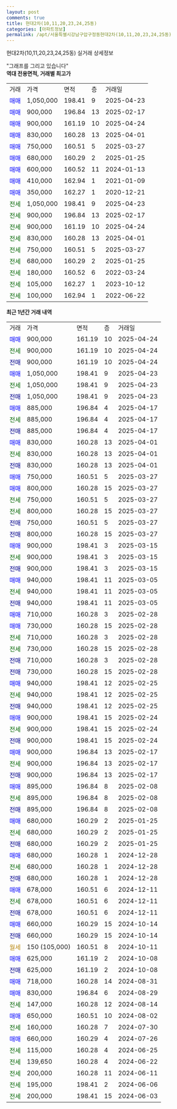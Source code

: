 ```yaml
---
layout: post
comments: true
title: 현대2차(10,11,20,23,24,25동)
categories: [아파트정보]
permalink: /apt/서울특별시강남구압구정동현대2차(10,11,20,23,24,25동)
---
```


현대2차(10,11,20,23,24,25동) 실거래 상세정보

<script type="text/javascript">
  google.charts.load('current', {'packages':['line', 'corechart']});
  google.charts.setOnLoadCallback(drawChart);

  function drawChart() {
    var data = new google.visualization.DataTable();
    data.addColumn('date', '거래일');
    data.addColumn('number', "매매");
    data.addColumn('number', "전세");
    data.addColumn('number', "전매");

    data.addRows([[new Date(Date.parse("2025-04-24")), 900000, null, null], [new Date(Date.parse("2025-04-24")), null, 900000, null], [new Date(Date.parse("2025-04-24")), null, null, 900000], [new Date(Date.parse("2025-04-23")), 1050000, null, null], [new Date(Date.parse("2025-04-23")), null, 1050000, null], [new Date(Date.parse("2025-04-23")), null, null, 1050000], [new Date(Date.parse("2025-04-17")), 885000, null, null], [new Date(Date.parse("2025-04-17")), null, 885000, null], [new Date(Date.parse("2025-04-17")), null, null, 885000], [new Date(Date.parse("2025-04-01")), 830000, null, null], [new Date(Date.parse("2025-04-01")), null, 830000, null], [new Date(Date.parse("2025-04-01")), null, null, 830000], [new Date(Date.parse("2025-03-27")), 750000, null, null], [new Date(Date.parse("2025-03-27")), 800000, null, null], [new Date(Date.parse("2025-03-27")), null, 750000, null], [new Date(Date.parse("2025-03-27")), null, 800000, null], [new Date(Date.parse("2025-03-27")), null, null, 750000], [new Date(Date.parse("2025-03-27")), null, null, 800000], [new Date(Date.parse("2025-03-15")), 900000, null, null], [new Date(Date.parse("2025-03-15")), null, 900000, null], [new Date(Date.parse("2025-03-15")), null, null, 900000], [new Date(Date.parse("2025-03-05")), 940000, null, null], [new Date(Date.parse("2025-03-05")), null, 940000, null], [new Date(Date.parse("2025-03-05")), null, null, 940000], [new Date(Date.parse("2025-02-28")), 710000, null, null], [new Date(Date.parse("2025-02-28")), 730000, null, null], [new Date(Date.parse("2025-02-28")), null, 710000, null], [new Date(Date.parse("2025-02-28")), null, 730000, null], [new Date(Date.parse("2025-02-28")), null, null, 710000], [new Date(Date.parse("2025-02-28")), null, null, 730000], [new Date(Date.parse("2025-02-25")), 940000, null, null], [new Date(Date.parse("2025-02-25")), null, 940000, null], [new Date(Date.parse("2025-02-25")), null, null, 940000], [new Date(Date.parse("2025-02-24")), 900000, null, null], [new Date(Date.parse("2025-02-24")), null, 900000, null], [new Date(Date.parse("2025-02-24")), null, null, 900000], [new Date(Date.parse("2025-02-17")), 900000, null, null], [new Date(Date.parse("2025-02-17")), null, 900000, null], [new Date(Date.parse("2025-02-17")), null, null, 900000], [new Date(Date.parse("2025-02-08")), 895000, null, null], [new Date(Date.parse("2025-02-08")), null, 895000, null], [new Date(Date.parse("2025-02-08")), null, null, 895000], [new Date(Date.parse("2025-01-25")), 680000, null, null], [new Date(Date.parse("2025-01-25")), null, 680000, null], [new Date(Date.parse("2025-01-25")), null, null, 680000], [new Date(Date.parse("2024-12-28")), 680000, null, null], [new Date(Date.parse("2024-12-28")), null, 680000, null], [new Date(Date.parse("2024-12-28")), null, null, 680000], [new Date(Date.parse("2024-12-11")), 678000, null, null], [new Date(Date.parse("2024-12-11")), null, 678000, null], [new Date(Date.parse("2024-12-11")), null, null, 678000], [new Date(Date.parse("2024-10-14")), 660000, null, null], [new Date(Date.parse("2024-10-14")), null, null, 660000], [new Date(Date.parse("2024-10-11")), null, null, null], [new Date(Date.parse("2024-10-08")), 625000, null, null], [new Date(Date.parse("2024-10-08")), null, null, 625000], [new Date(Date.parse("2024-08-31")), 718000, null, null], [new Date(Date.parse("2024-08-29")), 830000, null, null], [new Date(Date.parse("2024-08-14")), null, 147000, null], [new Date(Date.parse("2024-08-02")), 650000, null, null], [new Date(Date.parse("2024-07-30")), null, 160000, null], [new Date(Date.parse("2024-07-26")), 660000, null, null], [new Date(Date.parse("2024-06-25")), null, 115000, null], [new Date(Date.parse("2024-06-22")), null, 139650, null], [new Date(Date.parse("2024-06-11")), null, 200000, null], [new Date(Date.parse("2024-06-06")), null, 195000, null], [new Date(Date.parse("2024-06-03")), null, 200000, null]]);

    var options = {
      hAxis: {
        format: 'yyyy/MM/dd'
      },    
      lineWidth: 0,
      pointsVisible: true,    
      title: '최근 1년간 유형별 실거래가 분포',
      legend: { position: 'bottom' }
    };

    var formatter = new google.visualization.NumberFormat({pattern:'###,###'} );
    formatter.format(data, 1);
    formatter.format(data, 2);
    
    setTimeout(function() {
        var chart = new google.visualization.LineChart(document.getElementById('columnchart_material'));
        chart.draw(data, (options));
        document.getElementById('loading').style.display = 'none';
    }, 200);
  }
</script>


<div id="loading" style="z-index:20; display: block; margin-left: 0px">"그래프를 그리고 있습니다"</div>
<div id="columnchart_material" style="width: 95%; margin-left: 0px; display: block"></div>
<!-- contents start -->
<b>역대 전용면적, 거래별 최고가</b>
<table class="sortable">
    <tr>
      <td>거래</td>
      <td>가격</td>
      <td>면적</td>
      <td>층</td>
      <td>거래일</td>
    </tr>
        <tr>
          <td><a style="color: blue">매매</a></td>
          <td>1,050,000</td>
          <td>198.41</td>
          <td>9</td>
          <td>2025-04-23</td>
        </tr>            <tr>
          <td><a style="color: blue">매매</a></td>
          <td>900,000</td>
          <td>196.84</td>
          <td>13</td>
          <td>2025-02-17</td>
        </tr>            <tr>
          <td><a style="color: blue">매매</a></td>
          <td>900,000</td>
          <td>161.19</td>
          <td>10</td>
          <td>2025-04-24</td>
        </tr>            <tr>
          <td><a style="color: blue">매매</a></td>
          <td>830,000</td>
          <td>160.28</td>
          <td>13</td>
          <td>2025-04-01</td>
        </tr>            <tr>
          <td><a style="color: blue">매매</a></td>
          <td>750,000</td>
          <td>160.51</td>
          <td>5</td>
          <td>2025-03-27</td>
        </tr>            <tr>
          <td><a style="color: blue">매매</a></td>
          <td>680,000</td>
          <td>160.29</td>
          <td>2</td>
          <td>2025-01-25</td>
        </tr>            <tr>
          <td><a style="color: blue">매매</a></td>
          <td>600,000</td>
          <td>160.52</td>
          <td>11</td>
          <td>2024-01-13</td>
        </tr>            <tr>
          <td><a style="color: blue">매매</a></td>
          <td>410,000</td>
          <td>162.94</td>
          <td>1</td>
          <td>2021-01-09</td>
        </tr>            <tr>
          <td><a style="color: blue">매매</a></td>
          <td>350,000</td>
          <td>162.27</td>
          <td>1</td>
          <td>2020-12-21</td>
        </tr>        
        <tr>
              <td><a style="color: darkgreen">전세</a></td>
              <td>1,050,000</td>
              <td>198.41</td>
              <td>9</td>
              <td>2025-04-23</td>
            </tr>            <tr>
              <td><a style="color: darkgreen">전세</a></td>
              <td>900,000</td>
              <td>196.84</td>
              <td>13</td>
              <td>2025-02-17</td>
            </tr>            <tr>
              <td><a style="color: darkgreen">전세</a></td>
              <td>900,000</td>
              <td>161.19</td>
              <td>10</td>
              <td>2025-04-24</td>
            </tr>            <tr>
              <td><a style="color: darkgreen">전세</a></td>
              <td>830,000</td>
              <td>160.28</td>
              <td>13</td>
              <td>2025-04-01</td>
            </tr>            <tr>
              <td><a style="color: darkgreen">전세</a></td>
              <td>750,000</td>
              <td>160.51</td>
              <td>5</td>
              <td>2025-03-27</td>
            </tr>            <tr>
              <td><a style="color: darkgreen">전세</a></td>
              <td>680,000</td>
              <td>160.29</td>
              <td>2</td>
              <td>2025-01-25</td>
            </tr>            <tr>
              <td><a style="color: darkgreen">전세</a></td>
              <td>180,000</td>
              <td>160.52</td>
              <td>6</td>
              <td>2022-03-24</td>
            </tr>            <tr>
              <td><a style="color: darkgreen">전세</a></td>
              <td>105,000</td>
              <td>162.27</td>
              <td>1</td>
              <td>2023-10-12</td>
            </tr>            <tr>
              <td><a style="color: darkgreen">전세</a></td>
              <td>100,000</td>
              <td>162.94</td>
              <td>1</td>
              <td>2022-06-22</td>
            </tr>        
    
</table>

<b>최근 1년간 거래 내역</b>

<table class="sortable">
    <tr>
      <td>거래</td>
      <td>가격</td>
      <td>면적</td>
      <td>층</td>
      <td>거래일</td>
    </tr>
    <tr>
      <td><a style="color: blue">매매</a></td>
      <td>900,000</td>
      <td>161.19</td>
      <td>10</td>
      <td>2025-04-24</td>
    </tr>          <tr>
      <td><a style="color: darkgreen">전세</a></td>
      <td>900,000</td>
      <td>161.19</td>
      <td>10</td>
      <td>2025-04-24</td>
    </tr>          <tr>
      <td><a style="color: darkblue">전매</a></td>
      <td>900,000</td>
      <td>161.19</td>
      <td>10</td>
      <td>2025-04-24</td>
    </tr>          <tr>
      <td><a style="color: blue">매매</a></td>
      <td>1,050,000</td>
      <td>198.41</td>
      <td>9</td>
      <td>2025-04-23</td>
    </tr>          <tr>
      <td><a style="color: darkgreen">전세</a></td>
      <td>1,050,000</td>
      <td>198.41</td>
      <td>9</td>
      <td>2025-04-23</td>
    </tr>          <tr>
      <td><a style="color: darkblue">전매</a></td>
      <td>1,050,000</td>
      <td>198.41</td>
      <td>9</td>
      <td>2025-04-23</td>
    </tr>          <tr>
      <td><a style="color: blue">매매</a></td>
      <td>885,000</td>
      <td>196.84</td>
      <td>4</td>
      <td>2025-04-17</td>
    </tr>          <tr>
      <td><a style="color: darkgreen">전세</a></td>
      <td>885,000</td>
      <td>196.84</td>
      <td>4</td>
      <td>2025-04-17</td>
    </tr>          <tr>
      <td><a style="color: darkblue">전매</a></td>
      <td>885,000</td>
      <td>196.84</td>
      <td>4</td>
      <td>2025-04-17</td>
    </tr>          <tr>
      <td><a style="color: blue">매매</a></td>
      <td>830,000</td>
      <td>160.28</td>
      <td>13</td>
      <td>2025-04-01</td>
    </tr>          <tr>
      <td><a style="color: darkgreen">전세</a></td>
      <td>830,000</td>
      <td>160.28</td>
      <td>13</td>
      <td>2025-04-01</td>
    </tr>          <tr>
      <td><a style="color: darkblue">전매</a></td>
      <td>830,000</td>
      <td>160.28</td>
      <td>13</td>
      <td>2025-04-01</td>
    </tr>          <tr>
      <td><a style="color: blue">매매</a></td>
      <td>750,000</td>
      <td>160.51</td>
      <td>5</td>
      <td>2025-03-27</td>
    </tr>          <tr>
      <td><a style="color: blue">매매</a></td>
      <td>800,000</td>
      <td>160.28</td>
      <td>15</td>
      <td>2025-03-27</td>
    </tr>          <tr>
      <td><a style="color: darkgreen">전세</a></td>
      <td>750,000</td>
      <td>160.51</td>
      <td>5</td>
      <td>2025-03-27</td>
    </tr>          <tr>
      <td><a style="color: darkgreen">전세</a></td>
      <td>800,000</td>
      <td>160.28</td>
      <td>15</td>
      <td>2025-03-27</td>
    </tr>          <tr>
      <td><a style="color: darkblue">전매</a></td>
      <td>750,000</td>
      <td>160.51</td>
      <td>5</td>
      <td>2025-03-27</td>
    </tr>          <tr>
      <td><a style="color: darkblue">전매</a></td>
      <td>800,000</td>
      <td>160.28</td>
      <td>15</td>
      <td>2025-03-27</td>
    </tr>          <tr>
      <td><a style="color: blue">매매</a></td>
      <td>900,000</td>
      <td>198.41</td>
      <td>3</td>
      <td>2025-03-15</td>
    </tr>          <tr>
      <td><a style="color: darkgreen">전세</a></td>
      <td>900,000</td>
      <td>198.41</td>
      <td>3</td>
      <td>2025-03-15</td>
    </tr>          <tr>
      <td><a style="color: darkblue">전매</a></td>
      <td>900,000</td>
      <td>198.41</td>
      <td>3</td>
      <td>2025-03-15</td>
    </tr>          <tr>
      <td><a style="color: blue">매매</a></td>
      <td>940,000</td>
      <td>198.41</td>
      <td>11</td>
      <td>2025-03-05</td>
    </tr>          <tr>
      <td><a style="color: darkgreen">전세</a></td>
      <td>940,000</td>
      <td>198.41</td>
      <td>11</td>
      <td>2025-03-05</td>
    </tr>          <tr>
      <td><a style="color: darkblue">전매</a></td>
      <td>940,000</td>
      <td>198.41</td>
      <td>11</td>
      <td>2025-03-05</td>
    </tr>          <tr>
      <td><a style="color: blue">매매</a></td>
      <td>710,000</td>
      <td>160.28</td>
      <td>3</td>
      <td>2025-02-28</td>
    </tr>          <tr>
      <td><a style="color: blue">매매</a></td>
      <td>730,000</td>
      <td>160.28</td>
      <td>15</td>
      <td>2025-02-28</td>
    </tr>          <tr>
      <td><a style="color: darkgreen">전세</a></td>
      <td>710,000</td>
      <td>160.28</td>
      <td>3</td>
      <td>2025-02-28</td>
    </tr>          <tr>
      <td><a style="color: darkgreen">전세</a></td>
      <td>730,000</td>
      <td>160.28</td>
      <td>15</td>
      <td>2025-02-28</td>
    </tr>          <tr>
      <td><a style="color: darkblue">전매</a></td>
      <td>710,000</td>
      <td>160.28</td>
      <td>3</td>
      <td>2025-02-28</td>
    </tr>          <tr>
      <td><a style="color: darkblue">전매</a></td>
      <td>730,000</td>
      <td>160.28</td>
      <td>15</td>
      <td>2025-02-28</td>
    </tr>          <tr>
      <td><a style="color: blue">매매</a></td>
      <td>940,000</td>
      <td>198.41</td>
      <td>12</td>
      <td>2025-02-25</td>
    </tr>          <tr>
      <td><a style="color: darkgreen">전세</a></td>
      <td>940,000</td>
      <td>198.41</td>
      <td>12</td>
      <td>2025-02-25</td>
    </tr>          <tr>
      <td><a style="color: darkblue">전매</a></td>
      <td>940,000</td>
      <td>198.41</td>
      <td>12</td>
      <td>2025-02-25</td>
    </tr>          <tr>
      <td><a style="color: blue">매매</a></td>
      <td>900,000</td>
      <td>198.41</td>
      <td>15</td>
      <td>2025-02-24</td>
    </tr>          <tr>
      <td><a style="color: darkgreen">전세</a></td>
      <td>900,000</td>
      <td>198.41</td>
      <td>15</td>
      <td>2025-02-24</td>
    </tr>          <tr>
      <td><a style="color: darkblue">전매</a></td>
      <td>900,000</td>
      <td>198.41</td>
      <td>15</td>
      <td>2025-02-24</td>
    </tr>          <tr>
      <td><a style="color: blue">매매</a></td>
      <td>900,000</td>
      <td>196.84</td>
      <td>13</td>
      <td>2025-02-17</td>
    </tr>          <tr>
      <td><a style="color: darkgreen">전세</a></td>
      <td>900,000</td>
      <td>196.84</td>
      <td>13</td>
      <td>2025-02-17</td>
    </tr>          <tr>
      <td><a style="color: darkblue">전매</a></td>
      <td>900,000</td>
      <td>196.84</td>
      <td>13</td>
      <td>2025-02-17</td>
    </tr>          <tr>
      <td><a style="color: blue">매매</a></td>
      <td>895,000</td>
      <td>196.84</td>
      <td>8</td>
      <td>2025-02-08</td>
    </tr>          <tr>
      <td><a style="color: darkgreen">전세</a></td>
      <td>895,000</td>
      <td>196.84</td>
      <td>8</td>
      <td>2025-02-08</td>
    </tr>          <tr>
      <td><a style="color: darkblue">전매</a></td>
      <td>895,000</td>
      <td>196.84</td>
      <td>8</td>
      <td>2025-02-08</td>
    </tr>          <tr>
      <td><a style="color: blue">매매</a></td>
      <td>680,000</td>
      <td>160.29</td>
      <td>2</td>
      <td>2025-01-25</td>
    </tr>          <tr>
      <td><a style="color: darkgreen">전세</a></td>
      <td>680,000</td>
      <td>160.29</td>
      <td>2</td>
      <td>2025-01-25</td>
    </tr>          <tr>
      <td><a style="color: darkblue">전매</a></td>
      <td>680,000</td>
      <td>160.29</td>
      <td>2</td>
      <td>2025-01-25</td>
    </tr>          <tr>
      <td><a style="color: blue">매매</a></td>
      <td>680,000</td>
      <td>160.28</td>
      <td>1</td>
      <td>2024-12-28</td>
    </tr>          <tr>
      <td><a style="color: darkgreen">전세</a></td>
      <td>680,000</td>
      <td>160.28</td>
      <td>1</td>
      <td>2024-12-28</td>
    </tr>          <tr>
      <td><a style="color: darkblue">전매</a></td>
      <td>680,000</td>
      <td>160.28</td>
      <td>1</td>
      <td>2024-12-28</td>
    </tr>          <tr>
      <td><a style="color: blue">매매</a></td>
      <td>678,000</td>
      <td>160.51</td>
      <td>6</td>
      <td>2024-12-11</td>
    </tr>          <tr>
      <td><a style="color: darkgreen">전세</a></td>
      <td>678,000</td>
      <td>160.51</td>
      <td>6</td>
      <td>2024-12-11</td>
    </tr>          <tr>
      <td><a style="color: darkblue">전매</a></td>
      <td>678,000</td>
      <td>160.51</td>
      <td>6</td>
      <td>2024-12-11</td>
    </tr>          <tr>
      <td><a style="color: blue">매매</a></td>
      <td>660,000</td>
      <td>160.29</td>
      <td>15</td>
      <td>2024-10-14</td>
    </tr>          <tr>
      <td><a style="color: darkblue">전매</a></td>
      <td>660,000</td>
      <td>160.29</td>
      <td>15</td>
      <td>2024-10-14</td>
    </tr>          <tr>
      <td><a style="color: darkgoldenrod">월세</a></td>
      <td>150 (105,000)</td>
      <td>160.51</td>
      <td>8</td>
      <td>2024-10-11</td>
    </tr>          <tr>
      <td><a style="color: blue">매매</a></td>
      <td>625,000</td>
      <td>161.19</td>
      <td>2</td>
      <td>2024-10-08</td>
    </tr>          <tr>
      <td><a style="color: darkblue">전매</a></td>
      <td>625,000</td>
      <td>161.19</td>
      <td>2</td>
      <td>2024-10-08</td>
    </tr>          <tr>
      <td><a style="color: blue">매매</a></td>
      <td>718,000</td>
      <td>160.28</td>
      <td>14</td>
      <td>2024-08-31</td>
    </tr>          <tr>
      <td><a style="color: blue">매매</a></td>
      <td>830,000</td>
      <td>196.84</td>
      <td>6</td>
      <td>2024-08-29</td>
    </tr>          <tr>
      <td><a style="color: darkgreen">전세</a></td>
      <td>147,000</td>
      <td>160.28</td>
      <td>12</td>
      <td>2024-08-14</td>
    </tr>          <tr>
      <td><a style="color: blue">매매</a></td>
      <td>650,000</td>
      <td>160.51</td>
      <td>10</td>
      <td>2024-08-02</td>
    </tr>          <tr>
      <td><a style="color: darkgreen">전세</a></td>
      <td>160,000</td>
      <td>160.28</td>
      <td>7</td>
      <td>2024-07-30</td>
    </tr>          <tr>
      <td><a style="color: blue">매매</a></td>
      <td>660,000</td>
      <td>160.29</td>
      <td>4</td>
      <td>2024-07-26</td>
    </tr>          <tr>
      <td><a style="color: darkgreen">전세</a></td>
      <td>115,000</td>
      <td>160.28</td>
      <td>4</td>
      <td>2024-06-25</td>
    </tr>          <tr>
      <td><a style="color: darkgreen">전세</a></td>
      <td>139,650</td>
      <td>160.28</td>
      <td>4</td>
      <td>2024-06-22</td>
    </tr>          <tr>
      <td><a style="color: darkgreen">전세</a></td>
      <td>200,000</td>
      <td>160.28</td>
      <td>11</td>
      <td>2024-06-11</td>
    </tr>          <tr>
      <td><a style="color: darkgreen">전세</a></td>
      <td>195,000</td>
      <td>198.41</td>
      <td>2</td>
      <td>2024-06-06</td>
    </tr>          <tr>
      <td><a style="color: darkgreen">전세</a></td>
      <td>200,000</td>
      <td>198.41</td>
      <td>15</td>
      <td>2024-06-03</td>
    </tr>      </table>
<!-- contents end -->    

